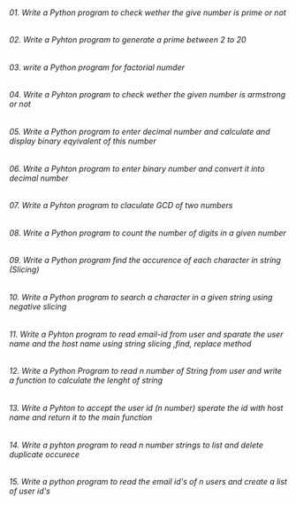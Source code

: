 ###### 01. Write a Python program to check wether the give number is prime or not
###### 02. Write a Pyhton program to generate a prime between 2 to 20
###### 03. write a Python program for factorial numder
###### 04. Write a Pyhton program to check wether the given number is armstrong or not
###### 05. Write a Python program to enter decimal number and calculate and display binary eqyivalent of this number
###### 06. Write a Pyhton program to enter binary number and convert it into decimal number
###### 07. Write a Pyhton program to claculate GCD of two numbers
###### 08. Write a Python program to count the number of digits in a given number
###### 09. Write a Python program find the accurence of each character in string (Slicing)
###### 10. Write a Python program to search a character in a given string using negative slicing
###### 11. Write a Pyhton program to read email-id from user and sparate the user name and the host name using string slicing ,find, replace method
###### 12. Write a Python Program to read n number of String from user and write a function to calculate the lenght of string
###### 13. Write a Pyhton to accept the user id (n number) sperate the id with host name and return it to the main function
###### 14. Write a pyhton program to read n number strings to list and delete duplicate occurece
###### 15. Write a python program to read the email id's of n users and create a list of user id's
